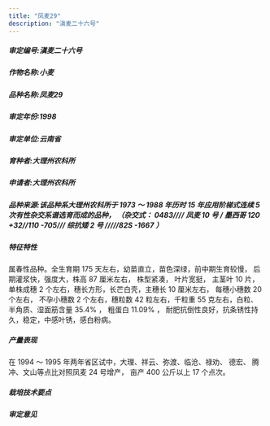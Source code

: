 ```yaml
---
title: "凤麦29"
description: "滇麦二十六号"
---
```

##### 审定编号:滇麦二十六号

##### 作物名称:小麦

##### 品种名称:凤麦29

##### 审定年份:1998

##### 审定单位:云南省

##### 育种者:大理州农科所

##### 申请者:大理州农科所

##### 品种来源:该品种系大理州农科所于 1973 ～ 1988 年历时 15 年应用阶梯式连续 5 次有性杂交系谱选育而成的品种， （杂交式： 0483//// 凤麦 10 号 / 墨西哥 120 +32//110 -705/// 综抗矮 2 号 /////82S -1667 ）

##### 特征特性
属春性品种。全生育期 175 天左右，幼苗直立，苗色深绿，前中期生育较慢， 后期灌浆快，强度大，株高 87 厘米左右， 株型紧凑， 叶片宽挺， 主茎叶 10 片， 单株成穗 2 个左右，穗长方形，长芒白壳，主穗长 10 厘米左右， 每穗小穗数 20 个左右， 不孕小穗数 2 个左右，穗粒数 42 粒左右，千粒重 55 克左右，白粒、半角质、湿面筋含量 35.4% ， 粗蛋白 11.09% ， 耐肥抗倒性良好，抗条锈性持久，稳定，中感叶锈，感白粉病。

##### 产量表现
在 1994 ～ 1995 年两年省区试中，大理、祥云、弥渡、临沧、禄劝、 德宏、 腾冲、文山等点比对照凤麦 24 号增产， 亩产 400 公斤以上 17 个点次。

##### 栽培技术要点


##### 审定意见

